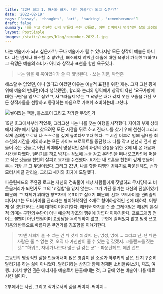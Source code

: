 ```yaml
---
title: '22년 회고 1. 해커와 화가. 나는 예술가가 되고 싶은가?'
date: '2022-02-19'
tags: ['essay', 'thoughts', 'art', 'hacking', 'rememberance']
draft: false
summary: 나를 작고 천천히 깊게 만들어 주는 것들로, 어떤 의미에서 명상적인 삶의 과정의 완성을 위한 것에 내 온 마음과 시간을 다했다. 달리기를 하고 넘치는 정보에 눈을 감고 온라인을 떠나 오프라인에 머물고 작은 것들을 천천히 살피고 요가를 수련했다.
layout: PostSimple
images: /static/images/blog/remember-2022-1.jpg
---
```


나는 예술가가 되고 싶은가? 누구나 예술가가 될 수 있다지만 모든 창작이 예술은 아니다. 나는 언제나 해소할 수 없었던, 해소되지 않았던 예술에 대한 욕망이 가득했고(하고) 그 욕망은 예술의 소비가 아니라 창작과 표현을 향한 욕구였다.

> 나는 읽을 때 묶여있다가 쓸 때 해방된다. - 쓰는 기분, 박연준

해소할 수 없었던, 아니 없다고 여겼던 이유는 예술적 표현을 위한 재능. 그저 그런 핑계 위에 예술의 반대편(이라 생각했던), 합리와 논리의 영역에서 창작이 아닌 '요구사항에 대한 구현'을 업으로 삼았고, 사그라들지 않는 그 욕망은 내가 갖지 못한 모습을 가진 모든 창작자들을 선망하고 동경하는 마음으로 가벼이 소비하는데 그쳤다.

![쌓여있는 책들, 톨스토이 그리고 작가란 무엇인가](/static/images/blog/remember-2022-1.jpg)

19년 회고에서부터 적었듯, 그리고선 나는 나를 찾는 여행을 시작했다. 자아의 부재 상태에서 외부에서 답을 찾으려던 모든 시간을 뒤로 하고 진짜 나를 찾기 위해 천천히 그리고 작게 존재함으로써 나 스스로를 깊게 들여다보고자 했다. 그 시간 이후로 업에 필요한 최소한의 시간을 제외하고는 모든 사이드 프로젝트를 중단했다. 나를 작고 천천히 깊게 만들어 주는 것들로, 어떤 의미에서 명상적인 삶의 과정의 완성을 위한 것에 내 온 마음과 시간을 다했다. 달리기를 하고 넘치는 정보에 눈을 감고 온라인을 떠나 오프라인에 머물고 작은 것들을 천천히 살피고 요가를 수련했다. 요가는 내 호흡을 천천히 깊게 만들어 주는 가장 큰 그 무엇이었다. 그리고 22년, 나를 향한 여행의 경유지로 파운틴헤드, 선과 모터사이클 관리술, 그리고 해커와 화가에 도달했다.

파운틴헤드의 주인공 로크는 자신의 건축물이 세상 사람들에게 짓밟히고 무시당하고 비웃음거리가 되면서도 그의 '고결함'을 잃지 않는다. 그가 가진 동기는 자신의 진실이었기 때문에. 그 자체가 위대한 창조자의 목표이고 삶이기 때문에. 선과 모터사이클 관리술의 피어시그는 모터사이클 관리라는 형이하학적인 소재로 형이하상적인 선에 대하여, 어떻게 살 것인가라는 선에 대하여 이야기한다. 해커와 화가를 쓴 폴 그레이엄은 해킹의 본질적 의미는 구현의 수단이 아닌 예술적 창조의 행위에 가깝다 이야기한다. 프로그래밍 언어는 볼펜이 아닌 연필이며 고장남을 두려워하지 않고, 구현에 갇혀있지 않고 맘껏 쓰고 지움의 반복으로 아름다운 무언가를 창조함을 이야기한다.

> "자넨 사회가 줄 수 있는 건 다 갖게 되겠지. 돈, 명성, 명예.... 그리고 난, 난 다른 사람은 줄 수 없는 것, 오직 나 자신만이 줄 수 있는 걸 갖겠지. 코틀랜드를 짓는 것." "하워드, 자네가 나보다 많은 걸 갖는 군" - 파운틴헤드, 에인 랜드

그동안의 명상적인 삶을 만들어내며 많은 영감이 된 소설가 하루키의 삶은, 단지 꾸준히 달리기를 하는 삶이 아니었다. 달리기라는 상징과 함께 정제된 소비들(위스키, 재즈, 여행...)에서 쌓인 깊은 에너지를 예술로서 분출해내는 것, 그 끝에 있는 예술이 나를 매료시킨 삶이다.

2부에서는 사진, 그리고 작가로서의 삶을 써야지. 써야지...
